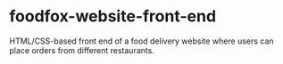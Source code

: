 # foodfox-website-front-end
HTML/CSS-based front end of a food delivery website where users can place orders from different restaurants.
